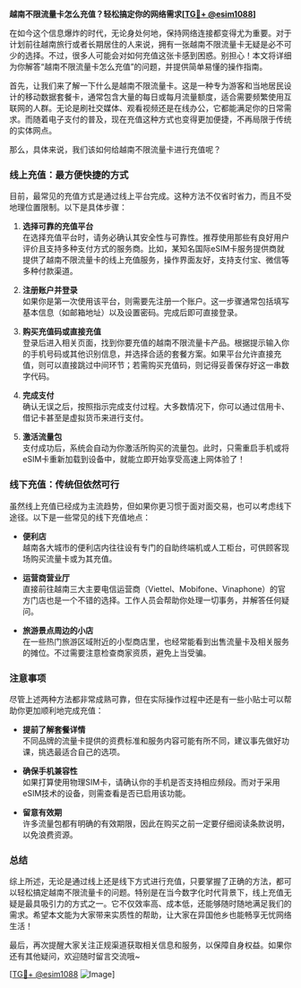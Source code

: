 **越南不限流量卡怎么充值？轻松搞定你的网络需求[[TG💪+ @esim1088](https://t.me/s/esim1088)]**

在如今这个信息爆炸的时代，无论身处何地，保持网络连接都变得尤为重要。对于计划前往越南旅行或者长期居住的人来说，拥有一张越南不限流量卡无疑是必不可少的选择。不过，很多人可能会对如何充值这张卡感到困惑。别担心！本文将详细为你解答“越南不限流量卡怎么充值”的问题，并提供简单易懂的操作指南。

首先，让我们来了解一下什么是越南不限流量卡。这是一种专为游客和当地居民设计的移动数据套餐卡，通常包含大量的每日或每月流量额度，适合需要频繁使用互联网的人群。无论是刷社交媒体、观看视频还是在线办公，它都能满足你的日常需求。而随着电子支付的普及，现在充值这种方式也变得更加便捷，不再局限于传统的实体网点。

那么，具体来说，我们该如何给越南不限流量卡进行充值呢？

### **线上充值：最方便快捷的方式**
目前，最常见的充值方式是通过线上平台完成。这种方法不仅省时省力，而且不受地理位置限制。以下是具体步骤：

1. **选择可靠的充值平台**  
   在选择充值平台时，请务必确认其安全性与可靠性。推荐使用那些有良好用户评价且支持多种支付方式的服务商。比如，某知名国际eSIM卡服务提供商就提供了越南不限流量卡的线上充值服务，操作界面友好，支持支付宝、微信等多种付款渠道。

2. **注册账户并登录**  
   如果你是第一次使用该平台，则需要先注册一个账户。这一步骤通常包括填写基本信息（如邮箱地址）以及设置密码。完成后即可直接登录。

3. **购买充值码或直接充值**  
   登录后进入相关页面，找到你要充值的越南不限流量卡产品。根据提示输入你的手机号码或其他识别信息，并选择合适的套餐方案。如果平台允许直接充值，则可以直接跳过中间环节；若需购买充值码，则记得妥善保存好这一串数字代码。

4. **完成支付**  
   确认无误之后，按照指示完成支付过程。大多数情况下，你可以通过信用卡、借记卡甚至是虚拟货币来进行支付。

5. **激活流量包**  
   支付成功后，系统会自动为你激活所购买的流量包。此时，只需重启手机或将eSIM卡重新加载到设备中，就能立即开始享受高速上网体验了！

### **线下充值：传统但依然可行**
虽然线上充值已经成为主流趋势，但如果你更习惯于面对面交易，也可以考虑线下途径。以下是一些常见的线下充值地点：

- **便利店**  
  越南各大城市的便利店内往往设有专门的自助终端机或人工柜台，可供顾客现场购买流量卡或为其充值。

- **运营商营业厅**  
  直接前往越南三大主要电信运营商（Viettel、Mobifone、Vinaphone）的官方门店也是一个不错的选择。工作人员会帮助你处理一切事务，并解答任何疑问。

- **旅游景点周边的小店**  
  在一些热门旅游区域附近的小型商店里，也经常能看到出售流量卡及相关服务的摊位。不过需要注意检查商家资质，避免上当受骗。

### **注意事项**
尽管上述两种方法都非常成熟可靠，但在实际操作过程中还是有一些小贴士可以帮助你更加顺利地完成充值：

- **提前了解套餐详情**  
  不同品牌的流量卡提供的资费标准和服务内容可能有所不同，建议事先做好功课，挑选最适合自己的选项。

- **确保手机兼容性**  
  如果打算使用物理SIM卡，请确认你的手机是否支持相应频段。而对于采用eSIM技术的设备，则需查看是否已启用该功能。

- **留意有效期**  
  许多流量包都有明确的有效期限，因此在购买之前一定要仔细阅读条款说明，以免浪费资源。

### **总结**
综上所述，无论是通过线上还是线下方式进行充值，只要掌握了正确的方法，都可以轻松搞定越南不限流量卡的问题。特别是在当今数字化时代背景下，线上充值无疑是最具吸引力的方式之一。它不仅效率高、成本低，还能够随时随地满足我们的需求。希望本文能为大家带来实质性的帮助，让大家在异国他乡也能畅享无忧网络生活！

最后，再次提醒大家关注正规渠道获取相关信息和服务，以保障自身权益。如果你还有其他疑问，欢迎随时留言交流哦~

[[TG💪+ @esim1088](https://t.me/s/esim1088) ![Image](https://i.postimg.cc/4NQfJmqS/Snipaste-2025-05-13-00-14-12.png)]